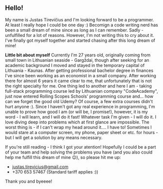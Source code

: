 ## Hello!
My name is Justas Tirevičius and I'm looking forward to be a programmer. At least I really hope I could be one day :)
Becomign a code writing nerd has been a small dream of mine since as long as I can remember. Sadly - unfulfilled for a lot of reasons. However, I'm not writing this to cry about it. I've finally got myself together and started chasing after this long dream of mine!

**Little bit about myself**
Currently I'm 27 years old, originally coming from small town in Lithuanian seaside - Gargždai, though after seeking for an academic background I moved and stayed in the temporary capital of Lithuania - Kaunas. After getting professional bachelor degree in finances I've since been working as an economist in a small company. After working there for almost 6 years it came clear to me, that unfortunately that is not the right specialty for me. One thing led to another and here I am - taking full-stack programming course led by Lithuanian company "CodeAcademy", just now entered Rolling Scopes Schools' programming course and... how can we forget the good old Udemy? Of course, a few extra courses didn't hurt anyone :).
Since I haven't got any real experience in programming, I'm unable to prove how good I am (or will be, I promise!), however, it is my word - I will learn, and I will do it fast! Whatever task I'm given - I will do it. I love diving deep into problems which at first glance are impossible. The worst thing is - if I can't wrap my head around it.... I have to! Sometimes I would stare at a computer screen, my phone, paper sheet or etc. for hours - but I will get a solution by any means necessary.

If you're still reading - I think I got your atention!
Hopefully I could be a part of your team and help solving the problems you have (and you also could help me fulfill this dream of mine 😉), so please hit me up:
- justas.tirevicius@gmail.com
- +370 653 57467 (Standard tariff applies :))

Thank you and byeeee!
